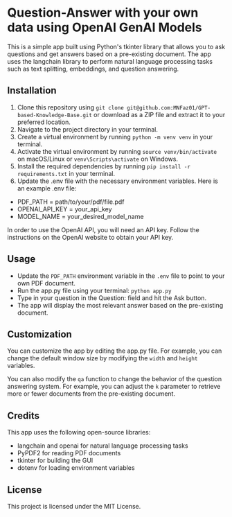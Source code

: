 # Question-Answer with your own data using OpenAI GenAI Models
This is a simple app built using Python's tkinter library that allows you to ask questions and get answers based on a pre-existing document. The app uses the langchain library to perform natural language processing tasks such as text splitting, embeddings, and question answering.

## Installation
1. Clone this repository using `git clone git@github.com:MNFaz01/GPT-based-Knowledge-Base.git` or download as a ZIP file and extract it to your preferred location.
2. Navigate to the project directory in your terminal.
3. Create a virtual environment by running `python -m venv venv` in your terminal.
4. Activate the virtual environment by running `source venv/bin/activate` on macOS/Linux or `venv\Scripts\activate` on Windows.
5. Install the required dependencies by running `pip install -r requirements.txt` in your terminal.  
6. Update the .env file with the necessary environment variables. Here is an example .env file:  
* PDF_PATH = path/to/your/pdf/file.pdf  
* OPENAI_API_KEY = your_api_key  
* MODEL_NAME = your_desired_model_name  

In order to use the OpenAI API, you will need an API key. Follow the instructions on the OpenAI website to obtain your API key.

## Usage
* Update the `PDF_PATH` environment variable in the `.env` file to point to your own PDF document.
* Run the app.py file using your terminal: `python app.py`
* Type in your question in the Question: field and hit the Ask button.
* The app will display the most relevant answer based on the pre-existing document.

## Customization
You can customize the app by editing the app.py file. For example, you can change the default window size by modifying the `width` and `height` variables.

You can also modify the `qa` function to change the behavior of the question answering system. For example, you can adjust the `k` parameter to retrieve more or fewer documents from the pre-existing document.

## Credits
This app uses the following open-source libraries:

* langchain and openai for natural language processing tasks  
* PyPDF2 for reading PDF documents  
* tkinter for building the GUI  
* dotenv for loading environment variables  

## License
This project is licensed under the MIT License.

